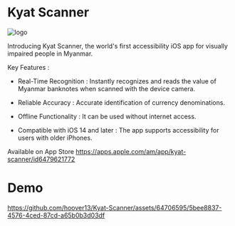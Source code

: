 # Kyat Scanner 
![logo](https://github.com/hoover13/Kyat-Scanner/assets/64706595/d3621a34-2b01-48b6-8c7b-5800fb0a80c8)


Introducing Kyat Scanner, the world's first accessibility iOS app for visually impaired people in Myanmar.


Key Features :


  - Real-Time Recognition : Instantly recognizes and reads the value of Myanmar banknotes when scanned with the device camera.

 -  Reliable Accuracy : Accurate identification of currency denominations.

 -  Offline Functionality : It can be used without internet access.

 - Compatible with iOS 14 and later : The app supports accessibility for users with older iPhones.

Available on App Store 
https://apps.apple.com/am/app/kyat-scanner/id6479621772

# Demo
https://github.com/hoover13/Kyat-Scanner/assets/64706595/5bee8837-4576-4ced-87cd-a65b0b3d03df
